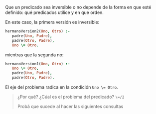 Que un predicado sea inversible o no depende de la forma en que esté definido: qué predicados utilice y en que orden. 

En este caso, la primera versión es inversible:

```prolog
hermanoVersion2(Uno, Otro) :-
   padre(Uno, Padre),
   padre(Otro, Padre),
   Uno \= Otro.
```

mientras que la segunda no:

```prolog
hermanoVersion1(Uno, Otro) :-
   Uno \= Otro,
   padre(Uno, Padre),
   padre(Otro, Padre).
```

El eje del problema radica en la condición `Uno \= Otro`. 

> ¿Por qué? ¿Cúal es el problema del predicado? `\=/2`
>
> Probá que sucede al hacer las siguientes consultas